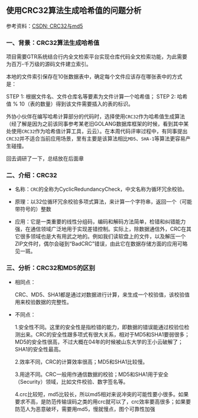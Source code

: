 ## 使用CRC32算法生成哈希值的问题分析

参考资料：[CSDN: CRC32与md5](https://blog.csdn.net/erjian666/article/details/54288737)

### 一、背景：CRC32算法生成哈希值

项目需要GTR系统结合行内全文检索平台实现仓库代码全文检索功能，为此需要为百万-千万级的源码文件建立索引。

本地的文件索引保存在10张数据表中，确定每个文件应该存在哪张表中的方式是：

STEP 1: 根据文件名、文件仓库名等要素为文件计算一个哈希值；
STEP 2: 哈希值 % 10（表的数量）得到该文件需要插入的表的标识。

外协小伙伴在编写哈希计算部分的代码时，选择使用`CRC32`作为哈希值生成算法（经了解是因为之前该同事参考某老旧GOLANG数据库框架的时候，看到其中某处使用`CRC32`作为哈希值计算工具，云云）。在本周代码评审过程中，有同事提出`CRC32`并不适合当前应用场景，里有主要是该算法相比`MD5`、`SHA-1`等算法更容易产生碰撞。

回去调研了一下，总结放在后面章

### 二、介绍：CRC32

* 名称：`CRC`的全称为CyclicRedundancyCheck，中文名称为循环冗余校验。

* 原理：以32位循环冗余校验多项式算法，来计算一个字符串，返回一个（可能带符号的）整数

* 应用：它是一类重要的线性分组码，编码和解码方法简单，检错和纠错能力强，在通信领域广泛地用于实现差错控制。实际上，除数据通信外，CRC在其它很多领域也是大有用武之地的。例如我们读软盘上的文件，以及解压一个ZIP文件时，偶尔会碰到“BadCRC”错误，由此它在数据存储方面的应用可略见一斑。

### 三、分析：CRC32和MD5的区别

* 相同点：

  CRC、MD5、SHA1都是通过对数据进行计算，来生成一个校验值，该校验值用来校验数据的完整性。


* 不同点：

  1.安全性不同。这里的安全性是指检错的能力，即数据的错误能通过校验位检测出来。CRC的安全性跟多项式有很大关系，相对于MD5和SHA1要弱很多；MD5的安全性很高，不过大概在04年的时候被山东大学的王小云破解了；SHA1的安全性最高。

  2.效率不同，CRC的计算效率很高；MD5和SHA1比较慢。

  3.用途不同。CRC一般用作通信数据的校验；MD5和SHA1用于安全（Security）领域，比如文件校验、数字签名等。
  
  4.crc比较短，md5比较长，所以md5相对来说冲突的可能性要小很多。如果要求不高，是防范传输误码之类的用crc就可以了，crc效率要高很多；如果要防范人为恶意破坏，需要用md5，慢就慢点，图个可靠性加强

